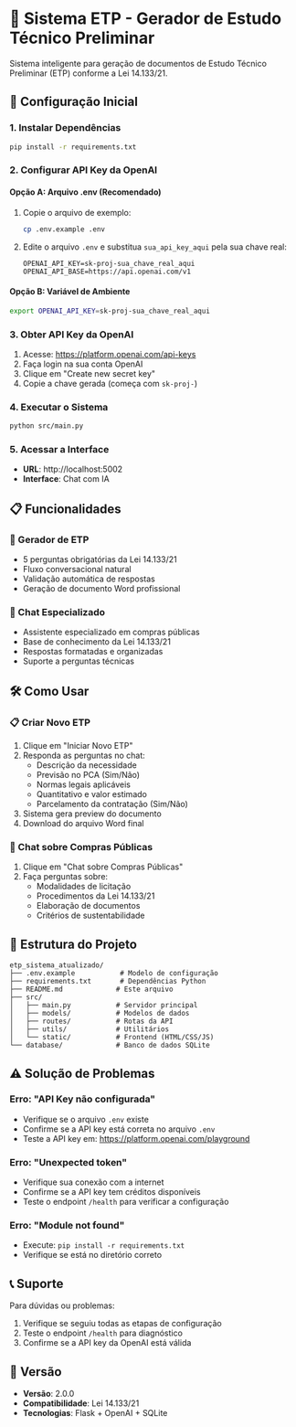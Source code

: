 # 🎯 Sistema ETP - Gerador de Estudo Técnico Preliminar

Sistema inteligente para geração de documentos de Estudo Técnico Preliminar (ETP) conforme a Lei 14.133/21.

## 🚀 **Configuração Inicial**

### 1. **Instalar Dependências**
```bash
pip install -r requirements.txt
```

### 2. **Configurar API Key da OpenAI**

#### **Opção A: Arquivo .env (Recomendado)**
1. Copie o arquivo de exemplo:
   ```bash
   cp .env.example .env
   ```

2. Edite o arquivo `.env` e substitua `sua_api_key_aqui` pela sua chave real:
   ```env
   OPENAI_API_KEY=sk-proj-sua_chave_real_aqui
   OPENAI_API_BASE=https://api.openai.com/v1
   ```

#### **Opção B: Variável de Ambiente**
```bash
export OPENAI_API_KEY=sk-proj-sua_chave_real_aqui
```

### 3. **Obter API Key da OpenAI**
1. Acesse: https://platform.openai.com/api-keys
2. Faça login na sua conta OpenAI
3. Clique em "Create new secret key"
4. Copie a chave gerada (começa com `sk-proj-`)

### 4. **Executar o Sistema**
```bash
python src/main.py
```

### 5. **Acessar a Interface**
- **URL**: http://localhost:5002
- **Interface**: Chat com IA

## 📋 **Funcionalidades**

### **🔹 Gerador de ETP**
- 5 perguntas obrigatórias da Lei 14.133/21
- Fluxo conversacional natural
- Validação automática de respostas
- Geração de documento Word profissional

### **🔹 Chat Especializado**
- Assistente especializado em compras públicas
- Base de conhecimento da Lei 14.133/21
- Respostas formatadas e organizadas
- Suporte a perguntas técnicas

## 🛠️ **Como Usar**

### **📋 Criar Novo ETP**
1. Clique em "Iniciar Novo ETP"
2. Responda as perguntas no chat:
   - Descrição da necessidade
   - Previsão no PCA (Sim/Não)
   - Normas legais aplicáveis
   - Quantitativo e valor estimado
   - Parcelamento da contratação (Sim/Não)
3. Sistema gera preview do documento
4. Download do arquivo Word final

### **💬 Chat sobre Compras Públicas**
1. Clique em "Chat sobre Compras Públicas"
2. Faça perguntas sobre:
   - Modalidades de licitação
   - Procedimentos da Lei 14.133/21
   - Elaboração de documentos
   - Critérios de sustentabilidade

## 🔧 **Estrutura do Projeto**

```
etp_sistema_atualizado/
├── .env.example           # Modelo de configuração
├── requirements.txt       # Dependências Python
├── README.md             # Este arquivo
├── src/
│   ├── main.py           # Servidor principal
│   ├── models/           # Modelos de dados
│   ├── routes/           # Rotas da API
│   ├── utils/            # Utilitários
│   └── static/           # Frontend (HTML/CSS/JS)
└── database/             # Banco de dados SQLite
```

## ⚠️ **Solução de Problemas**

### **Erro: "API Key não configurada"**
- Verifique se o arquivo `.env` existe
- Confirme se a API key está correta no arquivo `.env`
- Teste a API key em: https://platform.openai.com/playground

### **Erro: "Unexpected token"**
- Verifique sua conexão com a internet
- Confirme se a API key tem créditos disponíveis
- Teste o endpoint `/health` para verificar a configuração

### **Erro: "Module not found"**
- Execute: `pip install -r requirements.txt`
- Verifique se está no diretório correto

## 📞 **Suporte**

Para dúvidas ou problemas:
1. Verifique se seguiu todas as etapas de configuração
2. Teste o endpoint `/health` para diagnóstico
3. Confirme se a API key da OpenAI está válida

## 🎉 **Versão**
- **Versão**: 2.0.0
- **Compatibilidade**: Lei 14.133/21
- **Tecnologias**: Flask + OpenAI + SQLite


